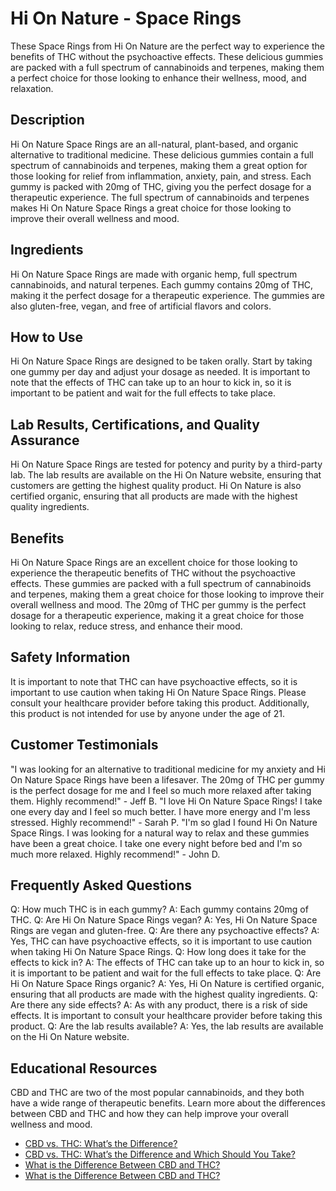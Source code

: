 # Hi On Nature - Space Rings 
These Space Rings from Hi On Nature are the perfect way to experience the benefits of THC without the psychoactive effects. These delicious gummies are packed with a full spectrum of cannabinoids and terpenes, making them a perfect choice for those looking to enhance their wellness, mood, and relaxation.
## Description
Hi On Nature Space Rings are an all-natural, plant-based, and organic alternative to traditional medicine. These delicious gummies contain a full spectrum of cannabinoids and terpenes, making them a great option for those looking for relief from inflammation, anxiety, pain, and stress. Each gummy is packed with 20mg of THC, giving you the perfect dosage for a therapeutic experience. The full spectrum of cannabinoids and terpenes makes Hi On Nature Space Rings a great choice for those looking to improve their overall wellness and mood. 
## Ingredients
Hi On Nature Space Rings are made with organic hemp, full spectrum cannabinoids, and natural terpenes. Each gummy contains 20mg of THC, making it the perfect dosage for a therapeutic experience. The gummies are also gluten-free, vegan, and free of artificial flavors and colors.
## How to Use
Hi On Nature Space Rings are designed to be taken orally. Start by taking one gummy per day and adjust your dosage as needed. It is important to note that the effects of THC can take up to an hour to kick in, so it is important to be patient and wait for the full effects to take place.
## Lab Results, Certifications, and Quality Assurance
Hi On Nature Space Rings are tested for potency and purity by a third-party lab. The lab results are available on the Hi On Nature website, ensuring that customers are getting the highest quality product. Hi On Nature is also certified organic, ensuring that all products are made with the highest quality ingredients.
## Benefits
Hi On Nature Space Rings are an excellent choice for those looking to experience the therapeutic benefits of THC without the psychoactive effects. These gummies are packed with a full spectrum of cannabinoids and terpenes, making them a great choice for those looking to improve their overall wellness and mood. The 20mg of THC per gummy is the perfect dosage for a therapeutic experience, making it a great choice for those looking to relax, reduce stress, and enhance their mood.
## Safety Information
It is important to note that THC can have psychoactive effects, so it is important to use caution when taking Hi On Nature Space Rings. Please consult your healthcare provider before taking this product. Additionally, this product is not intended for use by anyone under the age of 21.
## Customer Testimonials
"I was looking for an alternative to traditional medicine for my anxiety and Hi On Nature Space Rings have been a lifesaver. The 20mg of THC per gummy is the perfect dosage for me and I feel so much more relaxed after taking them. Highly recommend!" - Jeff B.
"I love Hi On Nature Space Rings! I take one every day and I feel so much better. I have more energy and I'm less stressed. Highly recommend!" - Sarah P.
"I'm so glad I found Hi On Nature Space Rings. I was looking for a natural way to relax and these gummies have been a great choice. I take one every night before bed and I'm so much more relaxed. Highly recommend!" - John D.
## Frequently Asked Questions
Q: How much THC is in each gummy?
A: Each gummy contains 20mg of THC. 
Q: Are Hi On Nature Space Rings vegan?
A: Yes, Hi On Nature Space Rings are vegan and gluten-free.
Q: Are there any psychoactive effects?
A: Yes, THC can have psychoactive effects, so it is important to use caution when taking Hi On Nature Space Rings.
Q: How long does it take for the effects to kick in?
A: The effects of THC can take up to an hour to kick in, so it is important to be patient and wait for the full effects to take place.
Q: Are Hi On Nature Space Rings organic?
A: Yes, Hi On Nature is certified organic, ensuring that all products are made with the highest quality ingredients.
Q: Are there any side effects?
A: As with any product, there is a risk of side effects. It is important to consult your healthcare provider before taking this product.
Q: Are the lab results available?
A: Yes, the lab results are available on the Hi On Nature website.
## Educational Resources
CBD and THC are two of the most popular cannabinoids, and they both have a wide range of therapeutic benefits. Learn more about the differences between CBD and THC and how they can help improve your overall wellness and mood. 
- [CBD vs. THC: What’s the Difference?](https://www.healthline.com/health/cbd-vs-thc)
- [CBD vs. THC: What’s the Difference and Which Should You Take?](https://www.health.com/condition/pain/cbd-vs-thc-difference)
- [What is the Difference Between CBD and THC?](https://www.medicalnewstoday.com/articles/319475)
- [What is the Difference Between CBD and THC?](https://www.projectcbd.org/science/cannabis-basics/what-difference-between-cbd-and-thc)